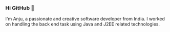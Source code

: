 ### Hi GitHub 👋

I'm Anju, a passionate and creative software developer from India. I worked on handling the back end task using Java and J2EE related technologies.
<!--
**anju54/anju54** is a ✨ _special_ ✨ repository because its `README.md` (this file) appears on your GitHub profile.

Here are some ideas to get you started:

- 🔭 I’m currently working on Spring boot, Microservices
- 🌱 I’m currently learning Cloud and Microservices
- 👯 I’m looking to collaborate on ...
- 🤔 I’m looking for help with ...
- 💬 Ask me about Backed end related stuff
- 📫 How to reach me: ...
- 😄 Pronouns: ...
- ⚡ Fun fact: ...
-->
